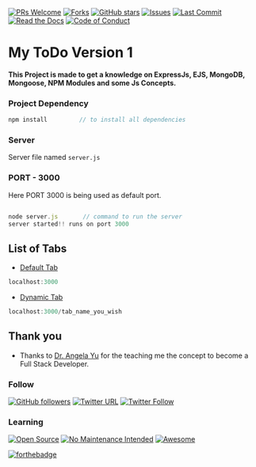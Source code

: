 [![PRs Welcome](https://img.shields.io/badge/PRs-welcome-brightgreen.svg?style=flat-square)](http://makeapullrequest.com)
[![Forks](https://img.shields.io/github/forks/PPranesh/My_ToDo_v1)](https://github.com/PPranesh/My_ToDo_v1/issues)
[![GitHub stars](https://img.shields.io/github/stars/tterb/playmusic.svg?style=social&label=Star)](https://github.com/PPranesh/My_ToDo_v1/MyBadges)
[![Issues](https://img.shields.io/github/issues/PPranesh/My_ToDo_v1)](https://github.com/PPranesh/My_ToDo_v1/issues)
[![Last Commit](https://img.shields.io/github/last-commit/PPranesh/My_ToDo_v1)]()
[![Read the Docs](https://readthedocs.org/projects/yt2mp3/badge/?version=latest)](https://yt2mp3.readthedocs.io/en/latest/?badge=latest)
[![Code of Conduct](https://img.shields.io/badge/code%20of-conduct-ff69b4.svg?style=flat)](https://github.com/tterb/hyde/blob/master/docs/CODE_OF_CONDUCT.md) 

# My ToDo Version 1

**This Project is made to get a knowledge on ExpressJs, EJS, MongoDB, Mongoose, NPM Modules and some Js Concepts.**

### Project Dependency

```javascript
npm install         // to install all dependencies
```

### Server

Server file named `server.js`

### PORT - 3000

Here PORT 3000 is being used as default port.

```javascript

node server.js       // command to run the server
server started!! runs on port 3000

```
## List of Tabs

* [Default Tab](#default_tab)
```javascript
localhost:3000
```
* [Dynamic Tab](#dynamic_tab)
```javascript
localhost:3000/tab_name_you_wish
```

## Thank you

* Thanks to [Dr. Angela Yu](https://www.udemy.com/user/4b4368a3-b5c8-4529-aa65-2056ec31f37e/) for the teaching me the concept to become a Full Stack Developer.

### Follow

[![GitHub followers](https://img.shields.io/github/followers/PPranesh?style=social)](https://github.com/PPranesh/My_ToDo_v1/MyBadges)
[![Twitter URL](https://img.shields.io/twitter/url?style=social&url=https%3A%2F%2Ftwitter.com%2Fpranesh07269610)](https://twitter.com/pranesh07269610)
[![Twitter Follow](https://img.shields.io/twitter/follow/pranesh07269610?style=social)](https://twitter.com/pranesh07269610)

### Learning 

[![Open Source](https://badges.frapsoft.com/os/v1/open-source.svg?v=103)](https://opensource.org/)
[![No Maintenance Intended](http://unmaintained.tech/badge.svg)](http://unmaintained.tech/)
[![Awesome](https://cdn.rawgit.com/sindresorhus/awesome/d7305f38d29fed78fa85652e3a63e154dd8e8829/media/badge.svg)](https://github.com/sindresorhus/awesome)



[![forthebadge](https://forthebadge.com/images/featured/featured-built-with-love.svg)](http://forthebadge.com)
<!-- # Badges -->

<!-- ## Pull Requests
[![GitHub pull requests](https://img.shields.io/github/issues-pr/cdnjs/cdnjs.svg?style=flat)]() -->

<!-- ## Contributors -->
<!-- [![GitHub contributors](https://img.shields.io/github/contributors/cdnjs/cdnjs.svg?style=flat)]()   -->

